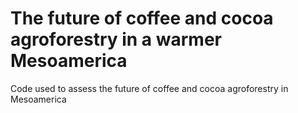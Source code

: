 # The future of coffee and cocoa agroforestry in a warmer Mesoamerica
Code used to assess the future of coffee and cocoa agroforestry in Mesoamerica

